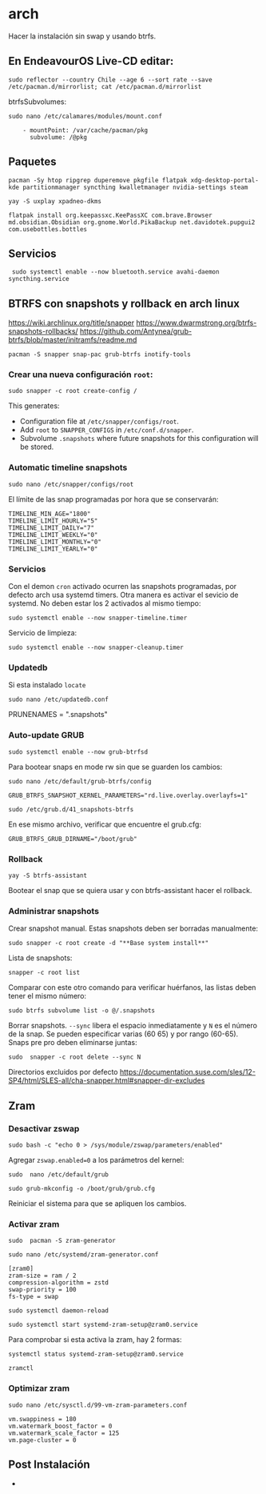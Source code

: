 # arch
Hacer la instalación sin swap y usando btrfs.
## En EndeavourOS Live-CD editar:
```
sudo reflector --country Chile --age 6 --sort rate --save /etc/pacman.d/mirrorlist; cat /etc/pacman.d/mirrorlist
```
btrfsSubvolumes:
```
sudo nano /etc/calamares/modules/mount.conf
```
```
    - mountPoint: /var/cache/pacman/pkg
      subvolume: /@pkg
```
## Paquetes
```
pacman -Sy htop ripgrep duperemove pkgfile flatpak xdg-desktop-portal-kde partitionmanager syncthing kwalletmanager nvidia-settings steam
```
```
yay -S uxplay xpadneo-dkms
```
```
flatpak install org.keepassxc.KeePassXC com.brave.Browser md.obsidian.Obsidian org.gnome.World.PikaBackup net.davidotek.pupgui2 com.usebottles.bottles
```
## Servicios
```
 sudo systemctl enable --now bluetooth.service avahi-daemon syncthing.service
```
## BTRFS con snapshots y rollback en arch linux
https://wiki.archlinux.org/title/snapper
https://www.dwarmstrong.org/btrfs-snapshots-rollbacks/
https://github.com/Antynea/grub-btrfs/blob/master/initramfs/readme.md
```
pacman -S snapper snap-pac grub-btrfs inotify-tools 
```
### Crear una nueva configuración `root`:
```
sudo snapper -c root create-config /
```
This generates:
- Configuration file at `/etc/snapper/configs/root`.
- Add `root` to `SNAPPER_CONFIGS` in `/etc/conf.d/snapper`.
- Subvolume `.snapshots` where future snapshots for this configuration will be stored.
### Automatic timeline snapshots
```
sudo nano /etc/snapper/configs/root
```
El límite de las snap programadas por hora que se conservarán:
```
TIMELINE_MIN_AGE="1800"
TIMELINE_LIMIT_HOURLY="5"
TIMELINE_LIMIT_DAILY="7"
TIMELINE_LIMIT_WEEKLY="0"
TIMELINE_LIMIT_MONTHLY="0"
TIMELINE_LIMIT_YEARLY="0"
```
### Servicios
Con el demon `cron` activado ocurren las snapshots programadas, por defecto arch usa systemd timers. Otra manera es activar el sevicio de systemd. No deben estar los 2 activados al mismo tiempo:
```
sudo systemctl enable --now snapper-timeline.timer
```
Servicio de limpieza:
```
sudo systemctl enable --now snapper-cleanup.timer
```
### Updatedb
Si esta instalado `locate`
```
sudo nano /etc/updatedb.conf
```
PRUNENAMES = ".snapshots"
### Auto-update GRUB
```
sudo systemctl enable --now grub-btrfsd
```
Para bootear snaps en mode rw sin que se guarden los cambios:
```
sudo nano /etc/default/grub-btrfs/config
```
```
GRUB_BTRFS_SNAPSHOT_KERNEL_PARAMETERS="rd.live.overlay.overlayfs=1"
```
```
sudo /etc/grub.d/41_snapshots-btrfs
```
En ese mismo archivo, verificar que encuentre el grub.cfg:
```
GRUB_BTRFS_GRUB_DIRNAME="/boot/grub"
```
### Rollback
```
yay -S btrfs-assistant
```
Bootear el snap que se quiera usar y con btrfs-assistant hacer el rollback.
### Administrar snapshots
Crear snapshot manual. Estas snapshots deben ser borradas manualmente:
```
sudo snapper -c root create -d "**Base system install**"
```
Lista de snapshots:
```
snapper -c root list
```
Comparar con este otro comando para verificar huérfanos, las listas deben tener el mismo número:
```
sudo btrfs subvolume list -o @/.snapshots
```
Borrar snapshots. `--sync` libera el espacio inmediatamente y `N` es el número de la snap. Se pueden especificar varias (60 65) y por rango (60-65). Snaps pre pro deben eliminarse juntas:
```
sudo  snapper -c root delete --sync N
```
Directorios excluidos por defecto
https://documentation.suse.com/sles/12-SP4/html/SLES-all/cha-snapper.html#snapper-dir-excludes
## Zram
### Desactivar zswap
```
sudo bash -c "echo 0 > /sys/module/zswap/parameters/enabled"
```
Agregar `zswap.enabled=0` a los parámetros del kernel:
```
sudo  nano /etc/default/grub
```
```
sudo grub-mkconfig -o /boot/grub/grub.cfg
```
Reiniciar el sistema para que se apliquen los cambios.
### Activar zram
```
sudo  pacman -S zram-generator
```
```
sudo nano /etc/systemd/zram-generator.conf
```
```
[zram0]
zram-size = ram / 2
compression-algorithm = zstd
swap-priority = 100
fs-type = swap
```
```
sudo systemctl daemon-reload
```
```
sudo systemctl start systemd-zram-setup@zram0.service
```
Para comprobar si esta activa la zram, hay 2 formas:
```
systemctl status systemd-zram-setup@zram0.service
```
```
zramctl
```
### Optimizar zram
```
sudo nano /etc/sysctl.d/99-vm-zram-parameters.conf
```
```
vm.swappiness = 180
vm.watermark_boost_factor = 0
vm.watermark_scale_factor = 125
vm.page-cluster = 0
```
## Post Instalación
- 
